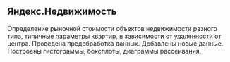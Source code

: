## Яндекс.Недвижимость
Определение рыночной стоимости объектов недвижимости разного типа, типичные параметры квартир, в зависимости от удаленности от центра. 
Проведена предобработка данных. Добавлены новые данные. Построены гистограммы, боксплоты, диаграммы рассеивания.
